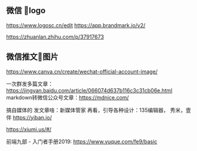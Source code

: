 ## 微信 logo

https://www.logosc.cn/edit
https://app.brandmark.io/v2/

https://zhuanlan.zhihu.com/p/37917673

## 微信推文图片

https://www.canva.cn/create/wechat-official-account-image/


一次群发多篇文章：https://jingyan.baidu.com/article/066074d637b116c3c31cb06e.html
markdown转微信公众号文章：https://mdnice.com/

搞自媒体的 发文章啥：新媒体管家
再看，引导各种设计：135编辑器， 
秀米，壹伴
https://yiban.io/

https://xiumi.us/#/




前端九部 - 入门者手册2019: https://www.yuque.com/fe9/basic

## 

